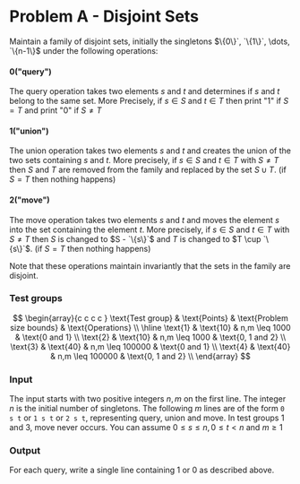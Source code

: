 # Problem A - Disjoint Sets

Maintain a family of disjoint sets, initially the singletons $`\{0\}`, `\{1\}`, \dots, `\{n-1\}`$ under the following operations:

#### 0("query")

The query operation takes two elements $s$ and $t$ and determines if $s$ and $t$ belong to the same set. More Precisely, if $s\in S$ and $t\in T$ then print "1" if $S=T$ and print "0" if $S\not = T$

#### 1("union")

The union operation takes two elements $s$ and $t$ and creates the union of the two sets containing $s$ and $t$. More precisely, if $s \in S$ and $t \in T$ with $S \not = T$ then $S$ and $T$ are removed from the family and replaced by the set $S \cup T$. (if $S=T$ then nothing happens)

#### 2("move")

The move operation takes two elements $s$ and $t$ and moves the element $s$ into the set containing the element $t$. More precisely, if $s \in S$ and $t \in T$ with $S \not = T$ then $S$ is changed to 
$S - `\{s\}`$ and $T$ is changed to $T \cup `\{s\}`$. (if $S=T$ then nothing happens)

Note that these operations maintain invariantly that the sets in the family are disjoint.

### Test groups

$$
\begin{array}{c c c c }
  \text{Test group} & \text{Points} & \text{Problem size bounds} & \text{Operations} \\
  \hline
  \text{1} & \text{10} & n,m \leq 1000 & \text{0 and 1} \\
  \text{2} & \text{10} & n,m \leq 1000 & \text{0, 1 and 2} \\
  \text{3} & \text{40} & n,m \leq 100000 & \text{0 and 1} \\
  \text{4} & \text{40} & n,m \leq 100000 & \text{0, 1 and 2} \\
\end{array}
$$

### Input

The input starts with two positive integers $n, m$ on the first line. The integer $n$ is the initial number of singletons. The following $m$ lines are of the form `0 s t` or `1 s t` or `2 s t`, representing query, union and move. In test groups 1 and 3, move never occurs. You can assume $0 \leq s \leq n,0 \leq t < n$ and $m \geq 1$

### Output

For each query, write a single line containing 1 or 0 as described above.